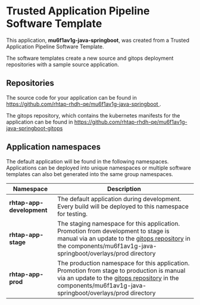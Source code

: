 # Trusted Application Pipeline Software Template

This application, **mu6f1av1g-java-springboot**, was created from a Trusted Application Pipeline Software Template.

The software templates create a new source and gitops deployment repositories with a sample source application. 

## Repositories

The source code for your application can be found in [https://github.com/rhtap-rhdh-qe/mu6f1av1g-java-springboot ](https://github.com/rhtap-rhdh-qe/mu6f1av1g-java-springboot ).
 
The gitops repository, which contains the kubernetes manifests for the application can be found in 
[https://github.com/rhtap-rhdh-qe/mu6f1av1g-java-springboot-gitops ](https://github.com/rhtap-rhdh-qe/mu6f1av1g-java-springboot-gitops ) 

## Application namespaces 

The default application will be found in the following namespaces. Applications can be deployed into unique namespaces or multiple software templates can also bet generated into the same group namespaces.  

|  Namespace   |  Description   |  
| -------- | -------- |   
| **rhtap-app-development** | The default application during development. Every build will be deployed to this namespace for testing. | 
| **rhtap-app-stage** | The staging namespace for this application. Promotion from development to stage is manual via an update to the [gitops repository](https://github.com/rhtap-rhdh-qe/mu6f1av1g-java-springboot-gitops ) in the components/mu6f1av1g-java-springboot/overlays/prod directory |  
| **rhtap-app-prod** | The production namespace for this application. Promotion from stage to production is manual via an update to the [gitops repository](https://github.com/rhtap-rhdh-qe/mu6f1av1g-java-springboot-gitops ) in the components/mu6f1av1g-java-springboot/overlays/prod directory | 